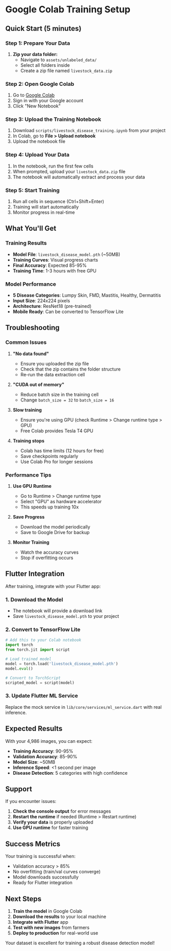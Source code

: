 #  Google Colab Training Setup

##  Quick Start (5 minutes)

### Step 1: Prepare Your Data
1. **Zip your data folder:**
   - Navigate to `assets/unlabeled_data/`
   - Select all folders inside
   - Create a zip file named `livestock_data.zip`

### Step 2: Open Google Colab
1. Go to [Google Colab](https://colab.research.google.com/)
2. Sign in with your Google account
3. Click "New Notebook"

### Step 3: Upload the Training Notebook
1. Download `scripts/livestock_disease_training.ipynb` from your project
2. In Colab, go to **File > Upload notebook**
3. Upload the notebook file

### Step 4: Upload Your Data
1. In the notebook, run the first few cells
2. When prompted, upload your `livestock_data.zip` file
3. The notebook will automatically extract and process your data

### Step 5: Start Training
1. Run all cells in sequence (Ctrl+Shift+Enter)
2. Training will start automatically
3. Monitor progress in real-time

##  What You'll Get

### Training Results
- **Model File**: `livestock_disease_model.pth` (~50MB)
- **Training Curves**: Visual progress charts
- **Final Accuracy**: Expected 85-95%
- **Training Time**: 1-3 hours with free GPU

### Model Performance
- **5 Disease Categories**: Lumpy Skin, FMD, Mastitis, Healthy, Dermatitis
- **Input Size**: 224x224 pixels
- **Architecture**: ResNet18 (pre-trained)
- **Mobile Ready**: Can be converted to TensorFlow Lite

##  Troubleshooting

### Common Issues

1. **"No data found"**
   - Ensure you uploaded the zip file
   - Check that the zip contains the folder structure
   - Re-run the data extraction cell

2. **"CUDA out of memory"**
   - Reduce batch size in the training cell
   - Change `batch_size = 32` to `batch_size = 16`

3. **Slow training**
   - Ensure you're using GPU (check Runtime > Change runtime type > GPU)
   - Free Colab provides Tesla T4 GPU

4. **Training stops**
   - Colab has time limits (12 hours for free)
   - Save checkpoints regularly
   - Use Colab Pro for longer sessions

### Performance Tips

1. **Use GPU Runtime**
   - Go to Runtime > Change runtime type
   - Select "GPU" as hardware accelerator
   - This speeds up training 10x

2. **Save Progress**
   - Download the model periodically
   - Save to Google Drive for backup

3. **Monitor Training**
   - Watch the accuracy curves
   - Stop if overfitting occurs

##  Flutter Integration

After training, integrate with your Flutter app:

### 1. Download the Model
- The notebook will provide a download link
- Save `livestock_disease_model.pth` to your project

### 2. Convert to TensorFlow Lite
```python
# Add this to your Colab notebook
import torch
from torch.jit import script

# Load trained model
model = torch.load('livestock_disease_model.pth')
model.eval()

# Convert to TorchScript
scripted_model = script(model)
```

### 3. Update Flutter ML Service
Replace the mock service in `lib/core/services/ml_service.dart` with real inference.

##  Expected Results

With your 4,986 images, you can expect:

- **Training Accuracy**: 90-95%
- **Validation Accuracy**: 85-90%
- **Model Size**: ~50MB
- **Inference Speed**: <1 second per image
- **Disease Detection**: 5 categories with high confidence

##  Support

If you encounter issues:

1. **Check the console output** for error messages
2. **Restart the runtime** if needed (Runtime > Restart runtime)
3. **Verify your data** is properly uploaded
4. **Use GPU runtime** for faster training

##  Success Metrics

Your training is successful when:
-  Validation accuracy > 85%
-  No overfitting (train/val curves converge)
-  Model downloads successfully
-  Ready for Flutter integration

##  Next Steps

1. **Train the model** in Google Colab
2. **Download the results** to your local machine
3. **Integrate with Flutter** app
4. **Test with new images** from farmers
5. **Deploy to production** for real-world use

Your dataset is excellent for training a robust disease detection model! 
